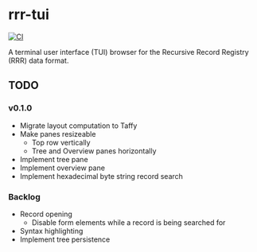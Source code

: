 # rrr-tui

[![CI](https://github.com/recursive-record-registry/rrr-tui/workflows/CI/badge.svg)](https://github.com/recursive-record-registry/rrr-tui/actions)

A terminal user interface (TUI) browser for the Recursive Record Registry (RRR) data format.

## TODO
### v0.1.0
* Migrate layout computation to Taffy
* Make panes resizeable
    * Top row vertically
    * Tree and Overview panes horizontally
* Implement tree pane
* Implement overview pane
* Implement hexadecimal byte string record search

### Backlog
* Record opening
    * Disable form elements while a record is being searched for
* Syntax highlighting
* Implement tree persistence
